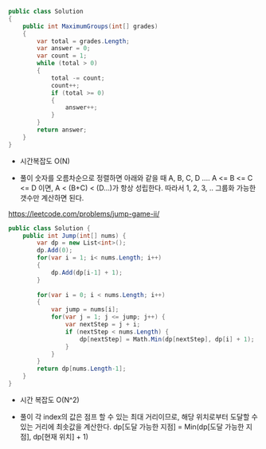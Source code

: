 ```c#
public class Solution
{
    public int MaximumGroups(int[] grades)
    {
        var total = grades.Length;
        var answer = 0;
        var count = 1;
        while (total > 0)
        {
            total -= count;
            count++;
            if (total >= 0)
            {
                answer++;
            }
        }
        return answer;
    }
}
```
- 시간복잡도
O(N)

- 풀이
숫자를 오름차순으로 정렬하면 아래와 같을 때
A, B, C, D .... 
A <= B <= C <= D  이면, A < (B+C) < (D...)가 항상 성립한다.
따라서 1, 2, 3, .. 그룹화 가능한 갯수만 계산하면 된다.

https://leetcode.com/problems/jump-game-ii/
```c#
public class Solution {
    public int Jump(int[] nums) {
		var dp = new List<int>();
        dp.Add(0);
		for(var i = 1; i< nums.Length; i++)
		{
            dp.Add(dp[i-1] + 1);
		}
		
		for(var i = 0; i < nums.Length; i++)
		{
			var jump = nums[i];
			for(var j = 1; j <= jump; j++) {
                var nextStep = j + i;
                if (nextStep < nums.Length) {
                    dp[nextStep] = Math.Min(dp[nextStep], dp[i] + 1);
                }
            }
		}
		return dp[nums.Length-1];
    }
}
```
- 시간 복잡도
O(N^2)

- 풀이
각 index의 값은 점프 할 수 있는 최대 거리이므로, 해당 위치로부터 도달할 수 있는 거리에 최솟값을 계산한다.
dp[도달 가능한 지점] = Min(dp[도달 가능한 지점], dp[현재 위치] + 1)

